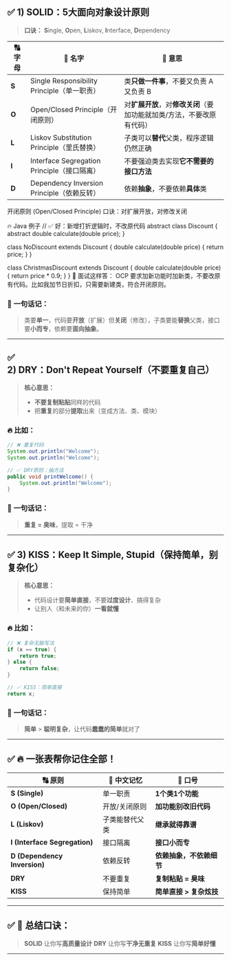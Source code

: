 
## ✅ **1) SOLID：5大面向对象设计原则**

> **口诀：**
> **S**ingle, **O**pen, **L**iskov, **I**nterface, **D**ependency

| 🔠 **字母** | 📝 **名字**                             | 🚩 **意思**                               |
| --------- | ------------------------------------- | --------------------------------------- |
| **S**     | Single Responsibility Principle（单一职责） | 类**只做一件事**，不要又负责 A 又负责 B                |
| **O**     | Open/Closed Principle（开闭原则）           | 对**扩展开放**，对**修改关闭**（要加功能就加类/方法，不要改原有代码） |
| **L**     | Liskov Substitution Principle（里氏替换）   | 子类可以**替代**父类，程序逻辑仍然正确                   |
| **I**     | Interface Segregation Principle（接口隔离） | 不要强迫类去实现**它不需要的接口方法**                   |
| **D**     | Dependency Inversion Principle（依赖反转）  | 依赖**抽象**，不要依赖**具体**类                    |

开闭原则 (Open/Closed Principle)
口诀：对扩展开放，对修改关闭

🔥 Java 例子
// ✅ 好：新增打折逻辑时，不改原代码
abstract class Discount {
abstract double calculate(double price);
}

class NoDiscount extends Discount {
double calculate(double price) { return price; }
}

class ChristmasDiscount extends Discount {
double calculate(double price) { return price * 0.9; }
}
🎯 面试这样答：
OCP 要求加新功能时加新类，不要改原有代码。比如我加节日折扣，只需要新建类，符合开闭原则。


### 🎯 **一句话记：**

> 类要**单一**，代码要**开放**（扩展）但**关闭**（修改），子类要能**替换**父类，接口要**小而专**，依赖要**面向抽象**。

---

## ✅ **2) DRY：Don't Repeat Yourself（不要重复自己）**

> **核心意思：**
>
> * **不要复制粘贴**同样的代码
> * 把**重复**的部分**提取**出来（变成方法、类、模块）

### 🔥 比如：

```java
// ❌ 重复代码
System.out.println("Welcome");
System.out.println("Welcome");

// ✅ DRY原则：抽方法
public void printWelcome() {
    System.out.println("Welcome");
}
```

### 🎯 **一句话记：**

> **重复 = 臭味**，提取 = 干净

---

## ✅ **3) KISS：Keep It Simple, Stupid（保持简单，别复杂化）**

> **核心意思：**
>
> * 代码设计要**简单直接**，不要**过度设计**、搞得复杂
> * 让别人（和未来的你）**一看就懂**

### 🔥 比如：

```java
// ❌ 复杂无脑写法
if (x == true) {
    return true;
} else {
    return false;
}

// ✅ KISS：简单直接
return x;
```

### 🎯 **一句话记：**

> **简单** > **聪明复杂**，让代码**蠢蠢的简单**就对了

---

## ✅ 🔥 **一张表帮你记住全部！**

| 🔠 **原则**                     | 📝 **中文记忆** | 🚩 **口号**       |
| ----------------------------- | ----------- | --------------- |
| **S (Single)**                | 单一职责        | **1个类1个功能**     |
| **O (Open/Closed)**           | 开放/关闭原则     | **加功能别改旧代码**    |
| **L (Liskov)**                | 子类能替代父类     | **继承就得靠谱**      |
| **I (Interface Segregation)** | 接口隔离        | **接口小而专**       |
| **D (Dependency Inversion)**  | 依赖反转        | **依赖抽象，不依赖细节**  |
| **DRY**                       | 不要重复        | **复制粘贴 = 臭味**   |
| **KISS**                      | 保持简单        | **简单直接 > 复杂炫技** |

---

## ✅ 🎯 总结口诀：

> **SOLID** 让你写**高质量设计**
> **DRY** 让你写**干净无重复**
> **KISS** 让你写**简单好懂**

---